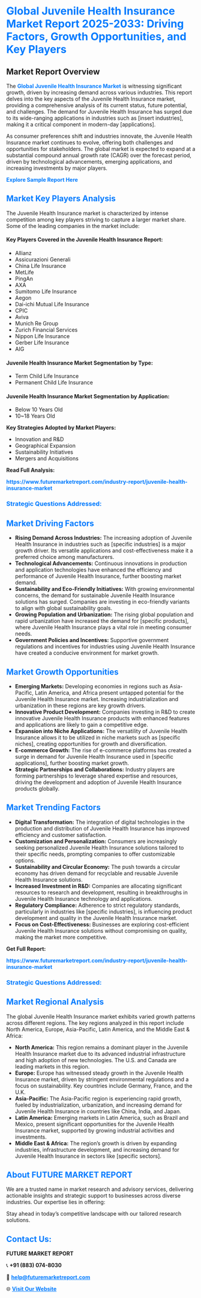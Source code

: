 <h1 style="color: #007BFF;">Global Juvenile Health Insurance Market Report 2025-2033: Driving Factors, Growth Opportunities, and Key Players</h1>

<section id="overview">
<h2>Market Report Overview</h2>
<p>The <a href="https://www.futuremarketreport.com/industry-report/juvenile-health-insurance-market" style="color: #007BFF; text-decoration: none;"><strong>Global Juvenile Health Insurance Market</strong></a> is witnessing significant growth, driven by increasing demand across various industries. This report delves into the key aspects of the Juvenile Health Insurance market, providing a comprehensive analysis of its current status, future potential, and challenges. The demand for Juvenile Health Insurance has surged due to its wide-ranging applications in industries such as [insert industries], making it a critical component in modern-day [applications].</p>
<p>As consumer preferences shift and industries innovate, the Juvenile Health Insurance market continues to evolve, offering both challenges and opportunities for stakeholders. The global market is expected to expand at a substantial compound annual growth rate (CAGR) over the forecast period, driven by technological advancements, emerging applications, and increasing investments by major players.</p>
</section>

<section id="overview">
<p><a href="https://www.futuremarketreport.com/request-sample/reportId=41355" style="color: #007BFF; text-decoration: none;"><strong>Explore Sample Report Here</strong></a></p>
</section>

<section id="key-players">
<h2 style="color: #007BFF;">Market Key Players Analysis</h2>
<p>The Juvenile Health Insurance market is characterized by intense competition among key players striving to capture a larger market share. Some of the leading companies in the market include:</p>
<h4>Key Players Covered in the Juvenile Health Insurance Report:</h4>
<ul><li>Allianz</li><li>Assicurazioni Generali</li><li>China Life Insurance</li><li>MetLife</li><li>PingAn</li><li>AXA</li><li>Sumitomo Life Insurance</li><li>Aegon</li><li>Dai-ichi Mutual Life Insurance</li><li>CPIC</li><li>Aviva</li><li>Munich Re Group</li><li>Zurich Financial Services</li><li>Nippon Life Insurance</li><li>Gerber Life Insurance</li><li>AIG</li></ul>
<h4>Juvenile Health Insurance Market Segmentation by Type:</h4>
<ul><li>Term Child Life Insurance</li><li>Permanent Child Life Insurance</li></ul>

<h4>Juvenile Health Insurance Market Segmentation by Application:</h4>
<ul><li>Below 10 Years Old</li><li>10~18 Years Old</li></ul>
<p><strong>Key Strategies Adopted by Market Players:</strong></p>
<ul>
<li>Innovation and R&D</li>
<li>Geographical Expansion</li>
<li>Sustainability Initiatives</li>
<li>Mergers and Acquisitions</li>
</ul>
</section>

<section>
<p><strong>Read Full Analysis: </strong></p><a href="https://www.futuremarketreport.com/industry-report/juvenile-health-insurance-market" style="color: #007BFF; text-decoration: none;"><strong>https://www.futuremarketreport.com/industry-report/juvenile-health-insurance-market</strong></a>
<h3 style="color: #007BFF;">Strategic Questions Addressed:</h3>
</section>

<section id="driving-factors">
<h2 style="color: #007BFF;">Market Driving Factors</h2>
<ul>
<li><strong>Rising Demand Across Industries:</strong> The increasing adoption of Juvenile Health Insurance in industries such as [specific industries] is a major growth driver. Its versatile applications and cost-effectiveness make it a preferred choice among manufacturers.</li>
<li><strong>Technological Advancements:</strong> Continuous innovations in production and application technologies have enhanced the efficiency and performance of Juvenile Health Insurance, further boosting market demand.</li>
<li><strong>Sustainability and Eco-Friendly Initiatives:</strong> With growing environmental concerns, the demand for sustainable Juvenile Health Insurance solutions has surged. Companies are investing in eco-friendly variants to align with global sustainability goals.</li>
<li><strong>Growing Population and Urbanization:</strong> The rising global population and rapid urbanization have increased the demand for [specific products], where Juvenile Health Insurance plays a vital role in meeting consumer needs.</li>
<li><strong>Government Policies and Incentives:</strong> Supportive government regulations and incentives for industries using Juvenile Health Insurance have created a conducive environment for market growth.</li>
</ul>
</section>

<section id="growth-opportunities">
<h2 style="color: #007BFF;">Market Growth Opportunities</h2>
<ul>
<li><strong>Emerging Markets:</strong> Developing economies in regions such as Asia-Pacific, Latin America, and Africa present untapped potential for the Juvenile Health Insurance market. Increasing industrialization and urbanization in these regions are key growth drivers.</li>
<li><strong>Innovative Product Development:</strong> Companies investing in R&D to create innovative Juvenile Health Insurance products with enhanced features and applications are likely to gain a competitive edge.</li>
<li><strong>Expansion into Niche Applications:</strong> The versatility of Juvenile Health Insurance allows it to be utilized in niche markets such as [specific niches], creating opportunities for growth and diversification.</li>
<li><strong>E-commerce Growth:</strong> The rise of e-commerce platforms has created a surge in demand for Juvenile Health Insurance used in [specific applications], further boosting market growth.</li>
<li><strong>Strategic Partnerships and Collaborations:</strong> Industry players are forming partnerships to leverage shared expertise and resources, driving the development and adoption of Juvenile Health Insurance products globally.</li>
</ul>
</section>

<section id="trending-factors">
<h2 style="color: #007BFF;">Market Trending Factors</h2>
<ul>
<li><strong>Digital Transformation:</strong> The integration of digital technologies in the production and distribution of Juvenile Health Insurance has improved efficiency and customer satisfaction.</li>
<li><strong>Customization and Personalization:</strong> Consumers are increasingly seeking personalized Juvenile Health Insurance solutions tailored to their specific needs, prompting companies to offer customizable options.</li>
<li><strong>Sustainability and Circular Economy:</strong> The push towards a circular economy has driven demand for recyclable and reusable Juvenile Health Insurance solutions.</li>
<li><strong>Increased Investment in R&D:</strong> Companies are allocating significant resources to research and development, resulting in breakthroughs in Juvenile Health Insurance technology and applications.</li>
<li><strong>Regulatory Compliance:</strong> Adherence to strict regulatory standards, particularly in industries like [specific industries], is influencing product development and quality in the Juvenile Health Insurance market.</li>
<li><strong>Focus on Cost-Effectiveness:</strong> Businesses are exploring cost-efficient Juvenile Health Insurance solutions without compromising on quality, making the market more competitive.</li>
</ul>
</section>

<section>
<p><strong>Get Full Report: </strong></p><a href="https://www.futuremarketreport.com/industry-report/juvenile-health-insurance-market" style="color: #007BFF; text-decoration: none;"><strong>https://www.futuremarketreport.com/industry-report/juvenile-health-insurance-market</strong></a>
<h3 style="color: #007BFF;">Strategic Questions Addressed:</h3>
</section>


<section id="regional-analysis">
<h2 style="color: #007BFF;">Market Regional Analysis</h2>
<p>The global Juvenile Health Insurance market exhibits varied growth patterns across different regions. The key regions analyzed in this report include North America, Europe, Asia-Pacific, Latin America, and the Middle East & Africa:</p>
<ul>
<li><strong>North America:</strong> This region remains a dominant player in the Juvenile Health Insurance market due to its advanced industrial infrastructure and high adoption of new technologies. The U.S. and Canada are leading markets in this region.</li>
<li><strong>Europe:</strong> Europe has witnessed steady growth in the Juvenile Health Insurance market, driven by stringent environmental regulations and a focus on sustainability. Key countries include Germany, France, and the U.K.</li>
<li><strong>Asia-Pacific:</strong> The Asia-Pacific region is experiencing rapid growth, fueled by industrialization, urbanization, and increasing demand for Juvenile Health Insurance in countries like China, India, and Japan.</li>
<li><strong>Latin America:</strong> Emerging markets in Latin America, such as Brazil and Mexico, present significant opportunities for the Juvenile Health Insurance market, supported by growing industrial activities and investments.</li>
<li><strong>Middle East & Africa:</strong> The region’s growth is driven by expanding industries, infrastructure development, and increasing demand for Juvenile Health Insurance in sectors like [specific sectors].</li>
</ul>
</section>

<footer>
<h2 style="color: #007BFF;">About FUTURE MARKET REPORT</h2>
<p>We are a trusted name in market research and advisory services, delivering actionable insights and strategic support to businesses across diverse industries. Our expertise lies in offering:</p>

<p>Stay ahead in today’s competitive landscape with our tailored research solutions.</p>

<h2 style="color: #007BFF;">Contact Us:</h2>
<p><strong>FUTURE MARKET REPORT</strong></p>
<p>📞 <strong>+91 (883) 074-8030</strong></p>
<p>📧 <strong><a href="mailto:help@futuremarketreport.com" style="color: #007BFF;">help@futuremarketreport.com</a></strong></p>
<p>🌐 <strong><a href="https://www.futuremarketreport.com/" style="color: #007BFF;">Visit Our Website</a></strong></p>
</footer>